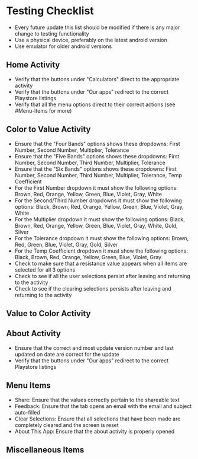 # Testing Checklist
- Every future update this list should be modified if there is any major change to testing functionality
- Use a physical device, preferably on the latest android version
- Use emulator for older android versions

## Home Activity
- Verify that the buttons under "Calculators" direct to the appropriate activity
- Verify that the buttons under "Our apps" redirect to the correct Playstore listings
- Verify that all the menu options direct to their correct actions (see #Menu-Items for more)
## Color to Value Activity
- Ensure that the "Four Bands" options shows these dropdowns: First Number, Second Number, Multiplier, Tolerance
- Ensure that the "Five Bands" options shows these dropdowns: First Number, Second Number, Third Number, Multiplier, Tolerance 
- Ensure that the "Six Bands" options shows these dropdowns: First Number, Second Number, Third Number, Multiplier, Tolerance, Temp Coefficient
- For the First Number dropdown it must show the following options: Brown, Red, Orange, Yellow, Green, Blue, Violet, Gray, White
- For the Second/Third Number dropdowns it must show the following options: Black, Brown, Red, Orange, Yellow, Green, Blue, Violet, Gray, White
- For the Multiplier dropdown it must show the following options: Black, Brown, Red, Orange, Yellow, Green, Blue, Violet, Gray, White, Gold, Silver
- For the Tolerance dropdown it must show the following options: Brown, Red, Green, Blue, Violet, Gray, Gold, Silver
- For the Temp Coefficient dropdown it must show the following options: Black, Brown, Red, Orange, Yellow, Green, Blue, Violet, Gray
- Check to make sure that a resistance value appears when all items are selected for all 3 options
- Check to see if all the user selections persist after leaving and returning to the activity
- Check to see if the clearing selections persists after leaving and returning to the activity
## Value to Color Activity

## About Activity
- Ensure that the correct and most update version number and last updated on date are correct for the update
- Verify that the buttons under "Our apps" redirect to the correct Playstore listings
## Menu Items
- Share: Ensure that the values correctly pertain to the shareable text
- Feedback: Ensure that the tab opens an email with the email and subject auto-filled
- Clear Selections: Ensure that all selections that have been made are completely cleared and the screen is reset
- About This App: Ensure that the about activity is properly opened
## Miscellaneous Items
